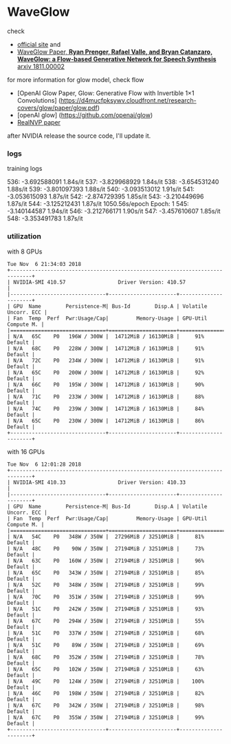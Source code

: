 
# WaveGlow
check 
- [official site](https://nv-adlr.github.io/WaveGlow) and
- [WaveGlow Paper, **Ryan Prenger, Rafael Valle, and Bryan Catanzaro, WaveGlow: a Flow-based Generative Network for Speech Synthesis** arxiv 1811.00002](https://arxiv.org/abs/1811.00002)

for more information for glow model, check flow
 
- [OpenAI Glow Paper, Glow: Generative Flow with Invertible 1×1 Convolutions] (https://d4mucfpksywv.cloudfront.net/research-covers/glow/paper/glow.pdf) 
- [openAI glow] (https://github.com/openai/glow) 
- [RealNVP paper](https://arxiv.org/abs/1605.08803) 

after NVIDIA release the source code, I'll update it.


### logs
training logs

536:	-3.692588091 	1.84s/it
537:	-3.829968929 	1.84s/it
538:	-3.654531240 	1.88s/it
539:	-3.801097393 	1.88s/it
540:	-3.093513012 	1.91s/it
541:	-3.053615093 	1.87s/it
542:	-2.874729395 	1.85s/it
543:	-3.210449696 	1.87s/it
544:	-3.125212431 	1.87s/it
1050.56s/epoch 
Epoch: 1
545:	-3.140144587 	1.94s/it
546:	-3.212766171 	1.90s/it
547:	-3.457610607 	1.85s/it
548:	-3.353491783 	1.87s/it


### utilization

with 8 GPUs
```
Tue Nov  6 21:34:03 2018       
+-----------------------------------------------------------------------------+
| NVIDIA-SMI 410.57                 Driver Version: 410.57                    |
|-------------------------------+----------------------+----------------------+
| GPU  Name        Persistence-M| Bus-Id        Disp.A | Volatile Uncorr. ECC |
| Fan  Temp  Perf  Pwr:Usage/Cap|         Memory-Usage | GPU-Util  Compute M. |
|===============================+======================+======================|
| N/A   65C    P0   196W / 300W |  14712MiB / 16130MiB |     91%      Default |
| N/A   68C    P0   228W / 300W |  14712MiB / 16130MiB |     91%      Default |
| N/A   72C    P0   234W / 300W |  14712MiB / 16130MiB |     91%      Default |
| N/A   65C    P0   200W / 300W |  14712MiB / 16130MiB |     92%      Default |
| N/A   66C    P0   195W / 300W |  14712MiB / 16130MiB |     90%      Default |
| N/A   71C    P0   233W / 300W |  14712MiB / 16130MiB |     88%      Default |
| N/A   74C    P0   239W / 300W |  14712MiB / 16130MiB |     84%      Default |
| N/A   65C    P0   230W / 300W |  14712MiB / 16130MiB |     86%      Default |
+-------------------------------+----------------------+----------------------+
```

with 16 GPUs
```
Tue Nov  6 12:01:28 2018       
+-----------------------------------------------------------------------------+
| NVIDIA-SMI 410.33                 Driver Version: 410.33                    |
|-------------------------------+----------------------+----------------------+
| GPU  Name        Persistence-M| Bus-Id        Disp.A | Volatile Uncorr. ECC |
| Fan  Temp  Perf  Pwr:Usage/Cap|         Memory-Usage | GPU-Util  Compute M. |
|===============================+======================+======================|
| N/A   54C    P0   348W / 350W |  27296MiB / 32510MiB |     81%      Default |
| N/A   48C    P0    90W / 350W |  27194MiB / 32510MiB |     73%      Default |
| N/A   63C    P0   160W / 350W |  27194MiB / 32510MiB |     96%      Default |
| N/A   65C    P0   343W / 350W |  27194MiB / 32510MiB |     85%      Default |
| N/A   52C    P0   348W / 350W |  27194MiB / 32510MiB |     99%      Default |
| N/A   70C    P0   351W / 350W |  27194MiB / 32510MiB |     99%      Default |
| N/A   51C    P0   242W / 350W |  27194MiB / 32510MiB |     93%      Default |
| N/A   67C    P0   294W / 350W |  27194MiB / 32510MiB |     55%      Default |
| N/A   51C    P0   337W / 350W |  27194MiB / 32510MiB |     68%      Default |
| N/A   51C    P0    89W / 350W |  27194MiB / 32510MiB |     69%      Default |
| N/A   68C    P0   352W / 350W |  27194MiB / 32510MiB |     78%      Default |
| N/A   65C    P0   102W / 350W |  27194MiB / 32510MiB |     63%      Default |
| N/A   49C    P0   124W / 350W |  27194MiB / 32510MiB |    100%      Default |
| N/A   46C    P0   198W / 350W |  27194MiB / 32510MiB |     82%      Default |
| N/A   67C    P0   342W / 350W |  27194MiB / 32510MiB |     98%      Default |
| N/A   67C    P0   355W / 350W |  27194MiB / 32510MiB |     99%      Default |
+-------------------------------+----------------------+----------------------+
```
